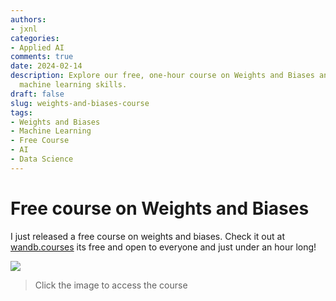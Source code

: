 ```yaml
---
authors:
- jxnl
categories:
- Applied AI
comments: true
date: 2024-02-14
description: Explore our free, one-hour course on Weights and Biases and enhance your
  machine learning skills.
draft: false
slug: weights-and-biases-course
tags:
- Weights and Biases
- Machine Learning
- Free Course
- AI
- Data Science
---
```


# Free course on Weights and Biases

I just released a free course on weights and biases. Check it out at [wandb.courses](https://www.wandb.courses/courses/steering-language-models) its free and open to everyone and just under an hour long!

[![](img/course.png)](https://www.wandb.courses/courses/steering-language-models)

> Click the image to access the course